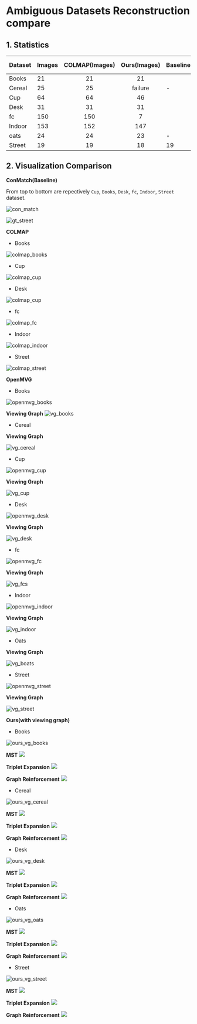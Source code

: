 # Ambiguous Datasets Reconstruction compare

## 1. Statistics
|  Dataset  | Images | COLMAP(Images) |   Ours(Images)  |   Baseline(Images) |  Ours-vg(Images) |
| :-------- | :----- |     :----:     |      :----:     |        :----       |      :----       |
|   Books   |   21   |       21       |         21      |                    |        21        |
|  Cereal   |   25   |       25       |      failure    |          -         |        25        |
|    Cup    |   64   |       64       |        46       |                    |        7         |
|   Desk    |   31   |       31       |        31       |                    |        31        |
|    fc     |   150  |       150      |        7        |                    |        -         |
|  Indoor   |   153  |       152      |        147      |                    |        -         |
|   oats    |   24   |       24       |        23       |          -         |        24        |
|  Street   |   19   |       19       |        18       |         19         |        19        |

## 2. Visualization Comparison

**ConMatch(Baseline)** 

From top to bottom are repectively ```Cup```, ```Books```, ```Desk```, ```fc```, ```Indoor```, ```Street``` dataset.

<div style=center>

![con_match](compare/gt.jpeg)

![gt_street](compare/gt_failure.jpeg)

</div>

**COLMAP**
- Books

![colmap_books](compare/books/books_colmap.png)

- Cup

![colmap_cup](compare/cup/cup_colmap.png)

- Desk

![colmap_cup](compare/desk/desk_colmap.png)

- fc

![colmap_fc](compare/fc/fc_colmap.png)

- Indoor

![colmap_indoor](compare/indoor/indoor_colmap.png)

- Street

![colmap_street](compare/street/street_colmap.png)

**OpenMVG**

- Books

![openmvg_books](compare/books/books_openmvg.png)

**Viewing Graph**
![vg_books](compare/books/geometric_matches.svg)

- Cereal

**Viewing Graph**

![vg_cereal](compare/cereal/geometric_matches.svg)

- Cup

![openmvg_cup](compare/cup/cup_openmvg.png)

**Viewing Graph**

![vg_cup](compare/cup/geometric_matches.svg)

- Desk

![openmvg_desk](compare/desk/desk_openmvg.png)

**Viewing Graph**

![vg_desk](compare/desk/geometric_matches.svg)

- fc

![openmvg_fc](compare/fc/fc_openmvg.png)

**Viewing Graph**

![vg_fcs](compare/fc/geometric_matches.svg)

- Indoor

![openmvg_indoor](compare/indoor/indoor_openmvg.png)

**Viewing Graph**

![vg_indoor](compare/indoor/geometric_matches.svg)

- Oats

**Viewing Graph**

![vg_boats](compare/oats/geometric_matches.svg)

- Street

![openmvg_street](compare/street/street_openmvg.png)

**Viewing Graph**

![vg_street](compare/street/geometric_matches.svg)

**Ours(with viewing graph)**
- Books

![ours_vg_books](compare/books/books_ours_vg.png)

**MST**
![](compare/books/online_mst_graph.svg)

**Triplet Expansion**
![](compare/books/triplet_expansion_graph.svg)

**Graph Reinforcement**
![](compare/books/graph_reinforcement_graph.svg)

- Cereal

![ours_vg_cereal](compare/cereal/cereal_ours_vg.png)

**MST**
![](compare/cereal/online_mst_graph.svg)

**Triplet Expansion**
![](compare/cereal/triplet_expansion_graph.svg)

**Graph Reinforcement**
![](compare/cereal/graph_reinforcement_graph.svg)

- Desk

![ours_vg_desk](compare/desk/desk_ours_vg.png)

**MST**
![](compare/Desk/online_mst_graph.svg)

**Triplet Expansion**
![](compare/Desk/triplet_expansion_graph.svg)

**Graph Reinforcement**
![](compare/Desk/graph_reinforcement_graph.svg)


- Oats

![ours_vg_oats](compare/oats/oats_ours_vg.png)

**MST**
![](compare/oats/online_mst_graph.svg)

**Triplet Expansion**
![](compare/oats/triplet_expansion_graph.svg)

**Graph Reinforcement**
![](compare/oats/graph_reinforcement_graph.svg)

- Street

![ours_vg_street](compare/street/street_ours_vg.png)

**MST**
![](compare/street/online_mst_graph.svg)

**Triplet Expansion**
![](compare/street/triplet_expansion_graph.svg)

**Graph Reinforcement**
![](compare/street/graph_reinforcement_graph.svg)


